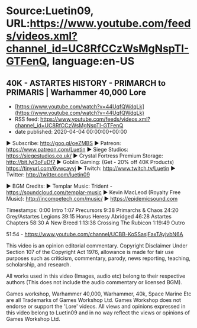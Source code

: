 # Source:Luetin09, URL:https://www.youtube.com/feeds/videos.xml?channel_id=UC8RfCCzWsMgNspTI-GTFenQ, language:en-US

## 40K - ASTARTES HISTORY - PRIMARCH to PRIMARIS | Warhammer 40,000 Lore
 - [https://www.youtube.com/watch?v=44UqfQWdqLk](https://www.youtube.com/watch?v=44UqfQWdqLk)
 - RSS feed: https://www.youtube.com/feeds/videos.xml?channel_id=UC8RfCCzWsMgNspTI-GTFenQ
 - date published: 2020-04-04 00:00:00+00:00

► Subscribe: http://goo.gl/oeZMBS 
► Patreon: https://www.patreon.com/Luetin
► Siege Studios: https://siegestudios.co.uk/
► Crystal Fortress Premium Storage: http://bit.ly/3oFuDf7
► Goblin Gaming: (Get - 20% off 40K Products) https://tinyurl.com/6vwcayvj
► Twitch: http://www.twitch.tv/Luetin
► Twitter: http://twitter.com/luetin09

► BGM Credits:
► Templar Music: Trident - https://soundcloud.com/templar-music
► Kevin MacLeod (Royalty Free Music): http://incompetech.com/music/
► https://epidemicsound.com

Timestamps:
0:00 Intro
1:07 Precursors
9:38 Primarchs & Chaos
24:20 Grey/Astartes Legions
39:15 Horus Heresy Abridged
46:28 Astartes Chapters
58:30 A New Breed
1:13:38 Crossing The Rubicon
1:19:49 Outro

51:54 - https://www.youtube.com/channel/UCBB-KoSSasjFaxTAyjvbN6A

This video is an opinion editorial commentary.
Copyright Disclaimer Under Section 107 of the Copyright Act 1976, allowance is made for fair use purposes such as criticism, commentary, parody, news reporting, teaching, scholarship, and research.

All works used in this video (Images, audio etc) belong to their respective authors
(This does not include the audio commentary or licensed BGM).

Games workshop, Warhammer 40,000, Warhammer, 40k, Space Marine Etc are all Trademarks of Games Workshop Ltd. Games Workshop does not endorse or support the 'Lore' videos. All views and opinions expressed in this video belong to Luetin09 and in no way reflect the views or opinions of Games Workshop Ltd.

